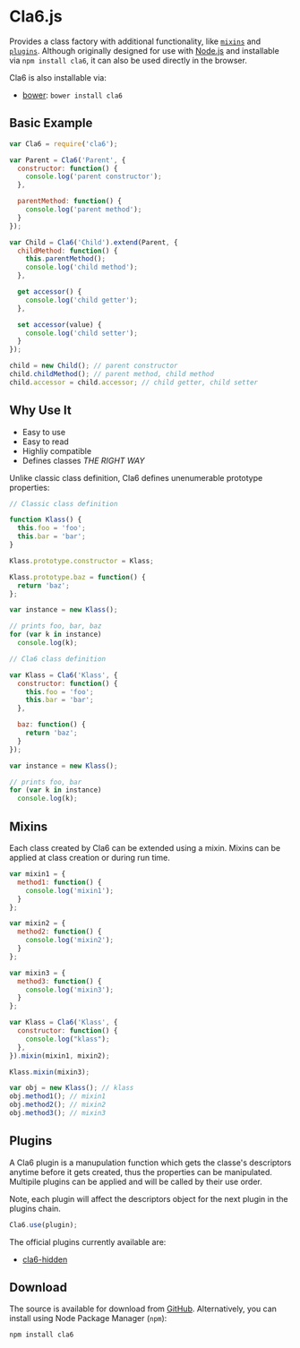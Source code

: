 # Cla6.js

Provides a class factory with additional functionality, like [`mixins`](#mixins) and [`plugins`](#plugins). Although originally designed for use with [Node.js](http://nodejs.org) and installable via `npm install cla6`,
it can also be used directly in the browser.

Cla6 is also installable via:

- [bower](http://bower.io/): `bower install cla6`

## Basic Example

```js
var Cla6 = require('cla6');

var Parent = Cla6('Parent', {
  constructor: function() {
    console.log('parent constructor');
  },

  parentMethod: function() {
    console.log('parent method');
  }
});

var Child = Cla6('Child').extend(Parent, {
  childMethod: function() {
    this.parentMethod();
    console.log('child method');
  },

  get accessor() {
    console.log('child getter');
  },

  set accessor(value) {
    console.log('child setter');
  }
});

child = new Child(); // parent constructor
child.childMethod(); // parent method, child method
child.accessor = child.accessor; // child getter, child setter
```

## Why Use It

- Easy to use
- Easy to read
- Highliy compatible
- Defines classes *THE RIGHT WAY*

Unlike classic class definition, Cla6 defines unenumerable prototype properties:

```js
// Classic class definition

function Klass() {
  this.foo = 'foo';
  this.bar = 'bar';
}

Klass.prototype.constructor = Klass;

Klass.prototype.baz = function() {
  return 'baz';
};

var instance = new Klass();

// prints foo, bar, baz
for (var k in instance)
  console.log(k);

// Cla6 class definition

var Klass = Cla6('Klass', {
  constructor: function() {
    this.foo = 'foo';
    this.bar = 'bar';
  },

  baz: function() {
    return 'baz';
  }
});

var instance = new Klass();

// prints foo, bar
for (var k in instance)
  console.log(k);
```

## Mixins

Each class created by Cla6 can be extended using a mixin. Mixins can be applied at class creation or during run time.

```js
var mixin1 = {
  method1: function() {
    console.log('mixin1');
  }
};

var mixin2 = {
  method2: function() {
    console.log('mixin2');
  }
};

var mixin3 = {
  method3: function() {
    console.log('mixin3');
  }
};

var Klass = Cla6('Klass', {
  constructor: function() {
    console.log("klass");
  },
}).mixin(mixin1, mixin2);

Klass.mixin(mixin3);

var obj = new Klass(); // klass
obj.method1(); // mixin1
obj.method2(); // mixin2
obj.method3(); // mixin3
```

## Plugins

A Cla6 plugin is a manupulation function which gets the classe's descriptors anytime before it gets created, thus the properties can be manipulated. Multipile plugins can be applied and will be called by their use order.  

Note, each plugin will affect the descriptors object for the next plugin in the plugins chain.

```js
Cla6.use(plugin);
```

The official plugins currently available are:

- [cla6-hidden](https://github.com/DAB0mB/cla6-hidden)

## Download

The source is available for download from
[GitHub](http://github.com/DAB0mB/cla6).
Alternatively, you can install using Node Package Manager (`npm`):

    npm install cla6